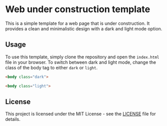# Web under construction template

This is a simple template for a web page that is under construction. It provides a clean and minimalistic design with a dark and light mode option.

## Usage

To use this template, simply clone the repository and open the `index.html` file in your browser.
To switch between dark and light mode, change the class of the body tag to either `dark` or `light`.

```html
<body class="dark">

<body class="light">
```

## License

This project is licensed under the MIT License - see the [LICENSE](LICENSE) file for details.
